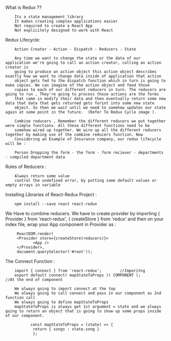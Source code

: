 What is Redux ??

        Its a state management library
        It makes creating complex applications easier
        Not required to create a React App
        Not explicitely designed to work with React
  
Redux Lifecycle:

        Action Creator - Action - Dispatch - Reducers - State
        
        Any time we want to change the state or the data of our application we're going to call an action creator, calling an action creator is
        going to produce an action object this action object describes exactly how we want to change data inside of application that action
        object gets fed to the dispatch function which in turn is going to make copies. We can imagine of the action object and feed those
        copies to each of our different reducers in turn. The reducers are going to run , They're going to process those actions are the forms
        that came in modify their data and then eventually return some new data that data that gets returned gets forint into some new state 
        object. So then we wait until we need to somehow updates our state again at some point in the future.  (Refer To Redux Cycle image ).
        
        Combine reducers , Remember the different reducers we put together were simple functions. All these different functions need to be
        somehow wired up together. We wire up all the different reducers together by making use of the combine reducers function. Now
        Considering an Example of Insurance company, our redux lifecycle will be :

        Person Dropping the form - the form - form reciever - departments - compiled department data

Rules of Reducers : 
        
        Always return some value
        control the undefined error, by putting some default values or empty arrays in variable

Installing Libraries of React-Redux Project :
        
        npm install --save react react-redux

We Have to combine reducers.
We have to create provider by importing  { Provider } from 'react-redux', { createStore } from 'redux' and then on your index file, wrap your App component in Provider as :
              
         ReactDOM.render(
         <Provider store={createStore(reducers)}>
                <App />
         </Provider>,
         document.querySelector('#root'));

The Connect Function :

        import { connect } from 'react-redux';        //Imporitng
        export default connect( mapStateToProps )( COMPONENT );               //At the end of component
        
        We always going to import connect at the top
        We always going to call connect and pass in our component as 2nd function call
        We always going to define mapStateToProps
        mapStateToProps is always get 1st argument = state and we always going to return an object that is going to show up some props inside of our component.
        
               const mapStateToProps = (state) => {
                return { songs : state.song }
                };
